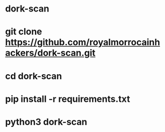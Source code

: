 # dork-scan

# git clone https://github.com/royalmorrocainhackers/dork-scan.git
# cd dork-scan
# pip install -r requirements.txt
# python3 dork-scan
